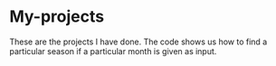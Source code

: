 # My-projects
These are the projects I have done.
The code shows us how to find a particular season if a particular month is given as input.
